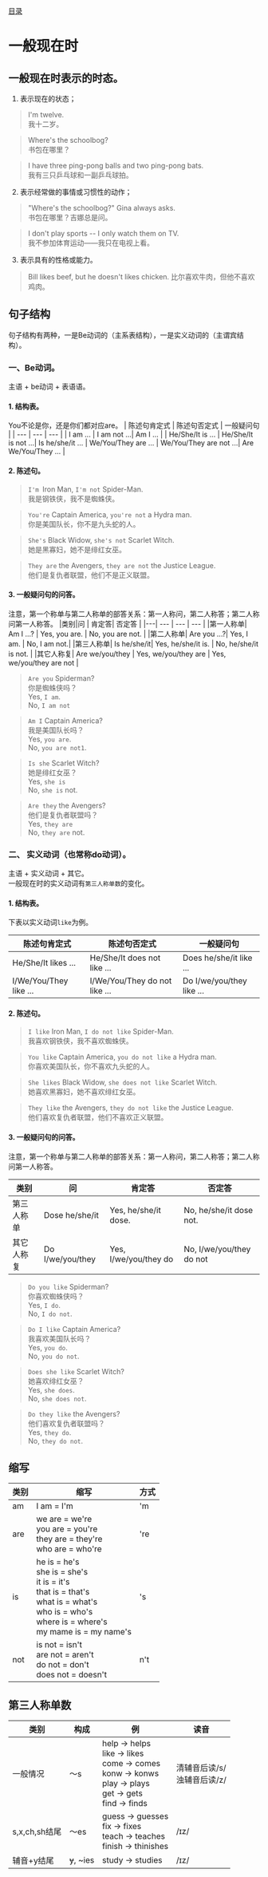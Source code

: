 [目录](../README.md)
# 一般现在时
## 一般现在时表示的时态。
1. 表示现在的状态；
> I'm twelve.   
> 我十二岁。

> Where's the schoolbog?  
> 书包在哪里？

> I have three ping-pong balls and two ping-pong bats.  
> 我有三只乒乓球和一副乒乓球拍。

2. 表示经常做的事情或习惯性的动作；
> "Where's the schoolbog?" Gina always asks.  
> 书包在哪里？吉娜总是问。  

> I don't play sports -- I only watch them on TV.  
> 我不参加体育运动——我只在电视上看。

3.  表示具有的性格或能力。
> Bill likes beef, but he doesn't likes chicken. 
> 比尔喜欢牛肉，但他不喜欢鸡肉。

## 句子结构
句子结构有两种，一是Be动词的（主系表结构），一是实义动词的（主谓宾结构）。
### 一、Be动词。  
主语 + be动词 + 表语语。 
#### 1. 结构表。
You不论是你，还是你们都对应are。
| 陈述句肯定式 | 陈述句否定式 |  一般疑问句  |
| --- | --- |  --- |
| I am ... | I am not ...| Am I ... | 
| He/She/It is ... | He/She/It is not ...| Is he/she/it ...
| We/You/They are ... | We/You/They are not ...| Are We/You/They ... |

#### 2. 陈述句。
> `I'm `Iron Man, `I'm not` Spider-Man.  
> 我是钢铁侠，我不是蜘蛛侠。

> `You're` Captain America, `you're not` a Hydra man.  
> 你是美国队长，你不是九头蛇的人。

> `She's` Black Widow, `she's not` Scarlet Witch.  
> 她是黑寡妇，她不是绯红女巫。

> `They are` the Avengers, `they are not` the Justice League.  
> 他们是复仇者联盟，他们不是正义联盟。

#### 3. 一般疑问句的问答。
注意，第一个称单与第二人称单的部答关系：第一人称问，第二人称答；第二人称问第一人称答。
|类别|问 |  肯定答| 否定答 |
|---| --- | --- | --- |
|第一人称单|  Am I ...? | Yes, you are. | No, you are not. |
|第二人称单|  Are you ...?| Yes, I am. | No, I am not.|
|第三人称单|  Is he/she/it| Yes, he/she/it is. | No, he/she/it is not. |
|其它人称复|  Are we/you/they | Yes, we/you/they are | Yes, we/you/they are not |

> `Are you` Spiderman?    
你是蜘蛛侠吗？  
Yes, `I am`.  
No, `I am not`  

> `Am I` Captain America?  
我是美国队长吗？  
Yes, `you are`.  
No, `you are not1`.   

> `Is she` Scarlet Witch?  
她是绯红女巫？  
Yes, `she is`   
No, `she is` not.    

> `Are they` the Avengers?  
他们是复仇者联盟吗？  
Yes, `they are`  
No, `they are` not.   

### 二、 实义动词（也常称do动词）。
主语 + 实义动词 + 其它。  
一般现在时的实义动词有`第三人称单数`的变化。 

#### 1. 结构表。 
下表以实义动词`like`为例。   

| 陈述句肯定式 | 陈述句否定式 |  一般疑问句  |
| --- | --- |  --- |
| He/She/It likes ... | He/She/It does not like ...| Does he/she/it like ...
| I/We/You/They like ... | I/We/You/They do not like ...|  Do I/we/you/they like ...|

#### 2. 陈述句。
> `I like` Iron Man, `I do not like` Spider-Man.  
> 我喜欢钢铁侠，我不喜欢蜘蛛侠。

> `You like` Captain America, `you do not like` a Hydra man.  
> 你喜欢美国队长，你不喜欢九头蛇的人。

> `She likes` Black Widow, `she does not like` Scarlet Witch.  
> 她喜欢黑寡妇，她不喜欢绯红女巫。

> `They like` the Avengers, `they do not like` the Justice League.  
> 他们喜欢复仇者联盟，他们不喜欢正义联盟。

#### 3. 一般疑问句的问答。
注意，第一个称单与第二人称单的部答关系：第一人称问，第二人称答；第二人称问第一人称答。

|类别|问 |  肯定答| 否定答 |
|---| --- | --- | --- |
|第三人称单|  Dose he/she/it| Yes, he/she/it dose. | No, he/she/it dose not. |
|其它人称复|  Do I/we/you/they | Yes, I/we/you/they do | No, I/we/you/they do not |
> `Do you like` Spiderman?  
你喜欢蜘蛛侠吗？  
Yes, `I do`.   
No, `I do not`.    

> `Do I like` Captain America?  
我喜欢美国队长吗？  
Yes, `you do`.   
No, `you do not`.    

> `Does she like` Scarlet Witch?  
她喜欢绯红女巫？  
Yes, `she does`.   
No, `she does not`.  

> `Do they like` the Avengers?  
他们喜欢复仇者联盟吗？  
Yes, `they do`.    
No, `they do not`.     

## 缩写
|类别|缩写| 方式|  
|---|---|---|  
|am|I am = I'm|'m|  
|are|we are = we're <br> you are = you're <br> they are =  they're <br> who are = who're|'re|  
|is|he is = he's <br> she is = she's <br> it is = it's <br> that is = that's <br> what is = what's <br> who is = who's <br> where is = where's <br> my mame is = my name's|'s|  
|not| is not = isn't <br> are not = aren't <br> do not = don't <br> does not = doesn't |n't|  

## 第三人称单数
|类别|构成|例|读音|   
|---|---|---|---|   
|一般情况|～s|help → helps <br> like → likes <br> come → comes <br> konw → konws <br> play → plays <br> get → gets <br> find → finds|清辅音后读/s/ <br> 浊辅音后读/z/|  
|s,x,ch,sh结尾|～es|guess → guesses <br> fix → fixes <br> teach → teaches <br> finish → thinishes| /ɪz/|  
|辅音+y结尾|<del>y</del>, ~ies|study → studies| /ɪz/|